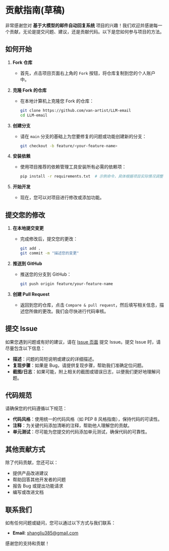 # 贡献指南(草稿)

非常感谢您对 **基于大模型的邮件自动回复系统** 项目的兴趣！我们欢迎并感谢每一个贡献，无论是提交问题、建议，还是贡献代码。以下是您如何参与项目的方法。

## 如何开始

1. **Fork 仓库**

   - 首先，点击项目页面右上角的 `Fork` 按钮，将仓库复制到您的个人账户中。

2. **克隆 Fork 的仓库**

   - 在本地计算机上克隆您 Fork 的仓库：

     ```bash
     git clone https://github.com/van-artist/LLM-email
     cd LLM-email
     ```

3. **创建分支**

   - 请在 `main` 分支的基础上为您要修复的问题或功能创建新的分支：

     ```bash
     git checkout -b feature/<your-feature-name>
     ```

4. **安装依赖**

   - 使用项目推荐的依赖管理工具安装所有必需的依赖项：

     ```bash
     pip install -r requirements.txt  # 示例命令，具体根据项目实际情况调整
     ```

5. **开始开发**
   - 现在，您可以对项目进行修改或添加功能。

## 提交您的修改

1. **在本地提交变更**

   - 完成修改后，提交您的更改：

     ```bash
     git add .
     git commit -m "描述您的变更"
     ```

2. **推送到 GitHub**

   - 推送您的分支到 GitHub：

     ```bash
     git push origin feature/your-feature-name
     ```

3. **创建 Pull Request**
   - 返回到您的仓库，点击 `Compare & pull request`，然后填写相关信息，描述您所做的更改。我们会尽快进行代码审核。

## 提交 Issue

如果您遇到问题或有好的建议，请在 [Issue 页面](../../issues) 提交 Issue。提交 Issue 时，请尽量包含以下信息：

- **描述**：问题的简短说明或建议的详细描述。
- **复现步骤**：如果是 Bug，请提供复现步骤，帮助我们准确定位问题。
- **截图/日志**：如果可能，附上相关的截图或错误日志，以便我们更好地理解问题。

## 代码规范

请确保您的代码遵循以下规范：

- **代码风格**：使用统一的代码风格（如 PEP 8 风格指南），保持代码的可读性。
- **注释**：为关键代码添加清晰的注释，帮助他人理解您的贡献。
- **单元测试**：尽可能为您提交的代码添加单元测试，确保代码的可靠性。

## 其他贡献方式

除了代码贡献，您还可以：

- 提供产品改进建议
- 帮助回答其他开发者的问题
- 报告 Bug 或提出功能请求
- 编写或改进文档

## 联系我们

如有任何问题或疑问，您可以通过以下方式与我们联系：

- **Email**: <shangliu385@gmail.com>

感谢您的支持和贡献！
